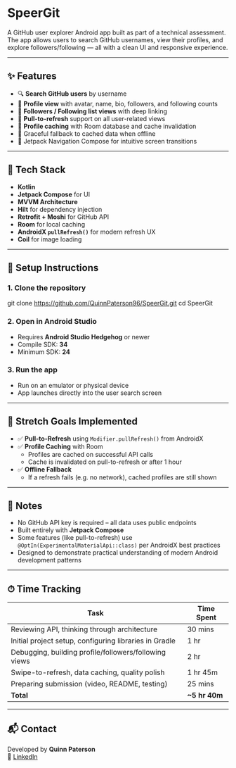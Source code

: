 # SpeerGit

A GitHub user explorer Android app built as part of a technical assessment. The app allows users to search GitHub usernames, view their profiles, and explore followers/following — all with a clean UI and responsive experience.

---

## ✨ Features

- 🔍 **Search GitHub users** by username
- 👤 **Profile view** with avatar, name, bio, followers, and following counts
- 👥 **Followers / Following list views** with deep linking
- 🔄 **Pull-to-refresh** support on all user-related views
- 💾 **Profile caching** with Room database and cache invalidation
- 🚦 Graceful fallback to cached data when offline
- 🧭 Jetpack Navigation Compose for intuitive screen transitions

---

## 🧱 Tech Stack

- **Kotlin**
- **Jetpack Compose** for UI
- **MVVM Architecture**
- **Hilt** for dependency injection
- **Retrofit + Moshi** for GitHub API
- **Room** for local caching
- **AndroidX `pullRefresh()`** for modern refresh UX
- **Coil** for image loading

---

## 🚀 Setup Instructions

### 1. Clone the repository


git clone https://github.com/QuinnPaterson96/SpeerGit.git
cd SpeerGit

### 2. Open in Android Studio

- Requires **Android Studio Hedgehog** or newer
- Compile SDK: **34**
- Minimum SDK: **24**

### 3. Run the app

- Run on an emulator or physical device
- App launches directly into the user search screen

---

## 🧪 Stretch Goals Implemented

- ✅ **Pull-to-Refresh** using `Modifier.pullRefresh()` from AndroidX
- ✅ **Profile Caching** with Room
  - Profiles are cached on successful API calls
  - Cache is invalidated on pull-to-refresh or after 1 hour
- ✅ **Offline Fallback**
  - If a refresh fails (e.g. no network), cached profiles are still shown

---

## 🙌 Notes

- No GitHub API key is required – all data uses public endpoints
- Built entirely with **Jetpack Compose**
- Some features (like pull-to-refresh) use `@OptIn(ExperimentalMaterialApi::class)` per AndroidX best practices
- Designed to demonstrate practical understanding of modern Android development patterns

---

## ⏱ Time Tracking

| Task                                                   | Time Spent |
|--------------------------------------------------------|------------|
| Reviewing API, thinking through architecture           | 30 mins    |
| Initial project setup, configuring libraries in Gradle | 1 hr       |
| Debugging, building profile/followers/following views  | 2 hr       |
| Swipe-to-refresh, data caching, quality polish         | 1 hr 45m   |
| Preparing submission (video, README, testing)          | 25 mins    |
| **Total**                                              | **~5 hr 40m** |

---

## 📬 Contact

Developed by **Quinn Paterson**   
🔗 [LinkedIn](https://www.linkedin.com/in/quinn-paterson-694656123)
